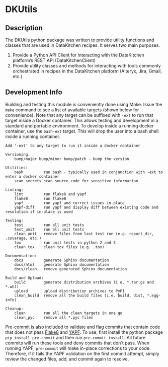# DKUtils

## Description
The DKUtils python package was written to provide utility functions and classes that are used in DataKitchen recipes. 
It serves two main purposes.

1. Provide a Python API Client for interacting with the DataKitchen platform’s REST API (DataKitchenClient)
2. Provide utility classes and methods for interacting with tools commonly orchestrated in recipes in the DataKitchen platform (Alteryx, Jira, Gmail, etc.)

## Development Info
Building and testing this module is conveniently done using Make. Issue the `make` command to see a list
of available targets (shown below for convenience). Note that any target can be suffixed with `-ext` to 
run that target inside a Docker container. This allows testing and development in a standard and portable
environment. To develop inside a running docker container, use the `bash-ext` target. This will drop the 
user into a bash shell inside a running container.

    Add '-ext' to any target to run it inside a docker container

    Versioning:
        bump/major bump/minor bump/patch - bump the version

    Utilities:
        bash         run bash - typically used in conjunction with -ext to enter a docker container
        scan_secrets scan source code for sensitive information

    Linting:
        lint         run flake8 and yapf
        flake8       run flake8
        yapf         run yapf and correct issues in-place
        yapf-diff    run yapf and display diff between existing code and resolution if in-place is used

    Testing:
        test         run all unit tests
        test_unit    run all unit tests
        clean_unit   remove files from last test run (e.g. report_dir, .coverage, etc.)
        tox          run unit tests in python 2 and 3
        clean_tox    clean tox files (e.g. .tox)

    Documentation:
        docs         generate Sphinx documentation
        docs/html    generate Sphinx documentation
        docs/clean   remove generated Sphinx documentation

    Build and Upload:
        build        generate distribution archives (i.e. *.tar.gz and *.whl)
        upload       upload distribution archives to PyPI
        clean_build  remove all the build files (i.e. build, dist, *.egg-info)

    Cleanup:
        clean        run all the clean targets in one go
        clean_pyc    remove all *.pyc files

[Pre-commit](https://pre-commit.com/) is also included to validate and flag commits that contain code 
that does not pass [Flake8](http://flake8.pycqa.org/en/latest/) and [YAPF](https://github.com/google/yapf). 
To use, first install the python package `pip install pre-commit` and then run `pre-commit install`. All 
future commits will run these tools and deny commits that don't pass. When running YAPF, `pre-commit` will
make in-place corrections to your code. Therefore, if it fails the YAPF validation on the first commit 
attempt, simply review the changed files, add, and commit again to resolve.  
